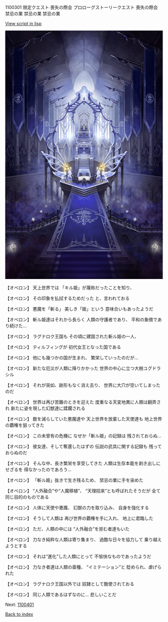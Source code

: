 1100301 限定クエスト  喪失の際会 プロローグストーリークエスト 喪失の際会 禁忌の業 禁忌の業 禁忌の業

[View script in lisp](../scripts/1100301.txt)

![pope_room.png](../images/backgrounds/pope_room.png)

【オベロン】
天上世界では
「キル姫」が蔑称だったことを知り、

【オベロン】
その印象を払拭するためだった
と、言われておる

【オベロン】
悪魔を「斬る」
美しき「姫」という
意味合いもあったようだ

【オベロン】
斬ル姫達はそれから長らく
人類の守護者であり、
平和の象徴であり続けた…

【オベロン】
ラグナロク王国も
その頃に建国された斬ル姫の一人、

【オベロン】
ティルフィングが
初代女王となった国である

【オベロン】
他にも幾つかの国が生まれ、
繁栄していったのだが…

【オベロン】
新たな厄災が人類に降りかかった
世界の中心に立つ大樹ユグドラシル

【オベロン】
それが突如、跡形もなく消え去り、
世界に大穴が空いてしまったのだ

【オベロン】
世界は再び苦難のときを迎えた
度重なる天変地異に人類は翻弄され
新たに姿を現した幻獣達に蹂躙される

【オベロン】
数を減らしていた悪魔達や
天上世界を放棄した天使達も
地上世界の覇権を狙ってきた

【オベロン】
この未曾有の危機に
なぜか「斬ル姫」の記録は
残されておらぬ…

【オベロン】
彼女達、そして奪還したはずの
伝説の武具に関する記録も
残っておらぬのだ

【オベロン】
そんな中、長き繁栄を享受してきた
人類は生存本能を剥き出しにせざるを
得なかったのであろう…

【オベロン】
「斬ル姫」抜きで生き残るため、
禁忌の業に手を染めた

【オベロン】
“人外融合”や“人魔移植”、
“天理招来”とも呼ばれたそうだが
全て同じ目的のものである

【オベロン】
人体に天使や悪魔、
幻獣の力を取り込み、
自身を強化する

【オベロン】
そうして人類は
再び世界の覇権を手に入れ、
地上に君臨した

【オベロン】
ただ、人類の中には
“人外融合”を拒む者達もいた

【オベロン】
力なき純粋な人類は寄り集まり、
過酷な日々を協力して
乗り越えようとする

【オベロン】
それは“進化”した人類にとって
不愉快なものであったようだ

【オベロン】
力なき者達は人類の亜種、
“イミテーション”と
貶められ、虐げられた

【オベロン】
ラグナロク王国以外では
奴隷として酷使されておる

【オベロン】
同じ人類であるはずなのに…
悲しいことだ

Next: [1100401](1100401.md)

[Back to index](index.md)
